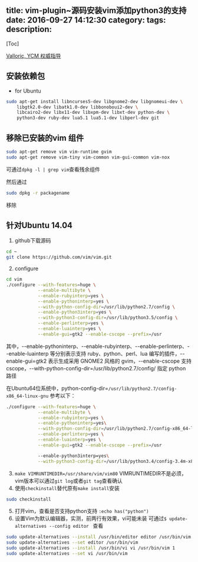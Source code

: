title: vim-plugin~源码安装vim添加python3的支持
date: 2016-09-27 14:12:30
category:
tags:
description:
----
[Toc]



[Valloric, YCM 权威指导](www.github.com/Valloric/YouCompleteMe/wiki/Building-Vim-from-source)

## 安装依赖包

* for Ubuntu
```bash
sudo apt-get install libncurses5-dev libgnome2-dev libgnomeui-dev \
    libgtk2.0-dev libatk1.0-dev libbonoboui2-dev \
    libcairo2-dev libx11-dev libxpm-dev libxt-dev python-dev \
    python3-dev ruby-dev lua5.1 lua5.1-dev libperl-dev git
```

## 移除已安装的vim 组件

```bash
sudo apt-get remove vim vim-runtime gvim
sudo apt-get remove vim-tiny vim-common vim-gui-common vim-nox
```

可通过`dpkg -l | grep vim`查看残余组件

然后通过
```bash
sudo dpkg -r packagename
```
移除

## 针对Ubuntu 14.04

1. github下载源码
```bash
cd ~
git clone https://github.com/vim/vim.git
```
2. configure
```bash
cd vim
./configure --with-features=huge \
            --enable-multibyte \
            --enable-rubyinterp=yes \
            --enable-pythoninterp=yes \
            --with-python-config-dir=/usr/lib/python2.7/config \
            --enable-python3interp=yes \
            --with-python3-config-dir=/usr/lib/python3.5/config \
            --enable-perlinterp=yes \
            --enable-luainterp=yes \
            --enable-gui=gtk2 --enable-cscope --prefix=/usr
```
其中，--enable-pythoninterp、--enable-rubyinterp、--enable-perlinterp、--enable-luainterp 等分别表示支持 ruby、python、perl、lua 编写的插件，--enable-gui=gtk2 表示生成采用 GNOME2 风格的 gvim，--enable-cscope 支持 cscope，--with-python-config-dir=/usr/lib/python2.7/config/ 指定 python 路径

在Ubuntu64位系统中，python-config-dir=`/usr/lib/python2.7/config-x86_64-linux-gnu`
参考以下：
```bash
./configure --with-features=huge \
            --enable-multibyte \
            --enable-rubyinterp=yes \
            --enable-pythoninterp=yes\
            --with-python-config-dir=/usr/lib/python2.7/config-x86_64-linux-gnu \
            --enable-perlinterp=yes \
            --enable-luainterp=yes \
            --enable-gui=gtk2 --enable-cscope --prefix=/usr

            --enable-python3interp=yes\
            --with-python3-config-dir=/usr/lib/python3.4/config-3.4m-x86_64-linux-gnu \
```

3.  `make VIMRUNTIMEDIR=/usr/share/vim/vim80`
    VIMRUNTIMEDIR不是必须，vim版本可以通过`git log`或者`git tag`查看确认
4.  使用`checkinstall`替代原有`make install`安装
```bash
sudo checkinstall
```
5. 打开vim，查看是否支持python支持 `:echo has("python")`
6. 设置Vim为默认编辑器，实测，前两行有效果，vi可能未装
   可通过`$ update-alternatives --config editor ` 查看
``` bash
sudo update-alternatives --install /usr/bin/editor editor /usr/bin/vim 1
sudo update-alternatives --set editor /usr/bin/vim
sudo update-alternatives --install /usr/bin/vi vi /usr/bin/vim 1
sudo update-alternatives --set vi /usr/bin/vim
```
